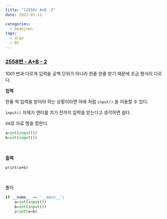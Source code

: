 ```yaml
---
title: "[2558] A+B -2"
date: 2023-03-11

categories:
  - beakjoon
tags:
  - algo
  - B5
---
```


### [2558번 - A+B - 2](https://www.acmicpc.net/problem/2558)
1001 번과 다르게 입력을 공백 단위가 아니라 한줄 한줄 받기 때문에 조금 형식이 다르다.

**입력**

한줄 씩 입력을 받아야 하는 상황이라면 아래 처럼 `input()` 을 이용할 수 있다.

`input()` 자체가 엔터를 치기 전까지 입력을 받는다고 생각하면 쉽다.

int로 자료 형을 정한다.
```python
a=int(input())
b=int(input())
```

<br>

**출력**

`print(a+b)`
    
<br>

풀이

```python
if __name__ == '__main__':
    a=int(input())
    b=int(input())
    print(a+b)
```
